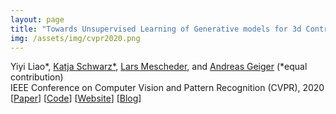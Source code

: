 ```yaml
---
layout: page
title: "Towards Unsupervised Learning of Generative models for 3d Controllable Image Synthesis"
img: /assets/img/cvpr2020.png
---
```

Yiyi Liao\*, [Katja Schwarz\*](https://avg.is.tuebingen.mpg.de/person/kaschwarz), [Lars Mescheder](https://avg.is.tuebingen.mpg.de/person/lmescheder), and [Andreas Geiger](https://avg.is.tuebingen.mpg.de/person/ageiger) (\*equal contribution)
<br/>
IEEE Conference on Computer Vision and Pattern Recognition (CVPR), 2020
<br/>
[[Paper](https://openaccess.thecvf.com/content_CVPR_2020/papers/Liao_Towards_Unsupervised_Learning_of_Generative_Models_for_3D_Controllable_Image_CVPR_2020_paper.pdf)]
[[Code](https://github.com/autonomousvision/controllable_image_synthesis)]
[[Website](https://avg.is.tuebingen.mpg.de/publications/liao2020cvpr)]
[[Blog](https://avg.is.tuebingen.mpg.de/publications/liao2020cvpr)]

